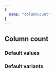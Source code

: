 ```yaml
---
{
  name: "columnCount"
}
---
```


## Column count

### Default values
<!-- defaults.values.start -->
<!-- defaults.values.end -->


### Default variants
<!-- defaults.variants.start -->
<!-- defaults.variants.end -->
